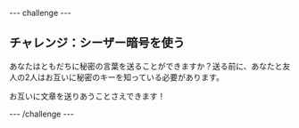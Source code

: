 \--- challenge \---

## チャレンジ：シーザー暗号を使う

あなたはともだちに秘密の言葉を送ることができますか？送る前に、あなたと友人の2人はお互いに秘密のキーを知っている必要があります。

お互いに文章を送りあうことさえできます！

\--- /challenge \---